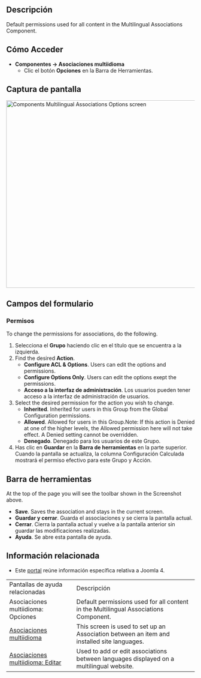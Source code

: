 <!-- Filename: Help4.x:Multilingual_Associations:_Options / Display title: Asociaciones multiidioma: Opciones -->

## Descripción

Default permissions used for all content in the Multilingual
Associations Component.

## Cómo Acceder

- **Componentes → Asociaciones multiidioma**
  - Clic el botón **Opciones** en la Barra de Herramientas.

## Captura de pantalla

<img
src="https://docs.joomla.org/images/thumb/1/1c/Help-4x-Components-Multilingual-Associations-Options-screen-es.png/800px-Help-4x-Components-Multilingual-Associations-Options-screen-es.png"
decoding="async"
srcset="https://docs.joomla.org/images/thumb/1/1c/Help-4x-Components-Multilingual-Associations-Options-screen-es.png/1200px-Help-4x-Components-Multilingual-Associations-Options-screen-es.png 1.5x, https://docs.joomla.org/images/thumb/1/1c/Help-4x-Components-Multilingual-Associations-Options-screen-es.png/1600px-Help-4x-Components-Multilingual-Associations-Options-screen-es.png 2x"
data-file-width="2720" data-file-height="1700" width="800" height="500"
alt="Components Multilingual Associations Options screen" />

## Campos del formulario

### Permisos

To change the permissions for associations, do the following.

1.  Selecciona el **Grupo** haciendo clic en el título que se encuentra
    a la izquierda.
2.  Find the desired **Action**.
    - **Configure ACL & Options**. Users can edit the options and
      permissions.
    - **Configure Options Only**. Users can edit the options exept the
      permissions.
    - **Acceso a la interfaz de administración**. Los usuarios pueden
      tener acceso a la interfaz de administración de usuarios.
3.  Select the desired permission for the action you wish to change.
    - **Inherited**. Inherited for users in this Group from the Global Configuration
      permissions.
    - **Allowed**. Allowed for users in this Group.Note: If this action
      is Denied at one of the higher levels, the Allowed permission here
      will not take effect. A Denied setting cannot be overridden.
    - **Denegado**. Denegado para los usuarios de este Grupo.
4.  Has clic en **Guardar** en la **Barra de herramientas** en la parte
    superior. Cuando la pantalla se actualiza, la columna Configuración
    Calculada mostrará el permiso efectivo para este Grupo y Acción.

## Barra de herramientas

At the top of the page you will see the toolbar shown in the
Screenshot above.

- **Save**. Saves the association and stays in the current screen.
- **Guardar y cerrar**. Guarda el associaciones y se cierra la pantalla
  actual.
- **Cerrar**. Cierra la pantalla actual y vuelve a la pantalla anterior
  sin guardar las modificaciones realizadas.
- **Ayuda**. Se abre esta pantalla de ayuda.

## Información relacionada

- Este
  [portal](https://docs.joomla.org/Portal:Joomla_4/es "Portal:Joomla 4/es")
  reúne información específica relativa a Joomla 4.

|                                                                                                                                                     |                                                                                            |
|-----------------------------------------------------------------------------------------------------------------------------------------------------|--------------------------------------------------------------------------------------------|
| Pantallas de ayuda relacionadas                                                                                                                     | Descripción                                                                                |
| <span class="mw-selflink selflink">Asociaciones multiidioma: Opciones</span>                                                                        | Default permissions used for all content in the Multilingual Associations Component.       |
| [Asociaciones multiidioma](https://docs.joomla.org/Help4.x:Multilingual_Associations/es "Help4.x:Multilingual Associations/es")                     | This screen is used to set up an Association between an item and installed site languages. |
| [Asociaciones multiidioma: Editar](https://docs.joomla.org/Help4.x:Multilingual_Associations:_Edit/es "Help4.x:Multilingual Associations: Edit/es") | Used to add or edit associations between languages displayed on a multilingual website.    |

